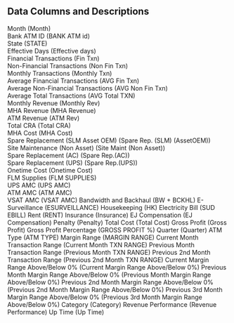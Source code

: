 ## Data Columns and Descriptions

Month (Month)   
Bank ATM ID (BANK ATM id)   
State (STATE)          
Effective Days (Effective days)         
Financial Transactions (Fin Txn)         
Non-Financial Transactions (Non Fin Txn)         
Monthly Transactions (Monthly Txn)         
Average Financial Transactions (AVG Fin Txn)         
Average Non-Financial Transactions (AVG Non Fin Txn)         
Average Total Transactions (AVG Total TXN)         
Monthly Revenue (Monthly Rev)         
MHA Revenue (MHA Revenue)                  
ATM Revenue (ATM Rev)                  
Total CRA (Total CRA)         
MHA Cost (MHA Cost)                  
Spare Replacement (SLM Asset OEM) (Spare Rep. (SLM) (AssetOEM))                  
Site Maintenance (Non Asset) (Site Maint (Non Asset))                  
Spare Replacement (AC) (Spare Rep.(AC))         
Spare Replacement (UPS) (Spare Rep.(UPS))         
Onetime Cost (Onetime Cost)         
FLM Supplies (FLM SUPPLIES)         
UPS AMC (UPS AMC)         
ATM AMC (ATM AMC)         
VSAT AMC (VSAT AMC)
Bandwidth and Backhaul (BW + BCKHL)
E-Surveillance (ESURVEILLANCE)
Housekeeping (HK)
Electricity Bill (SUD EBILL)
Rent (RENT)
Insurance (Insurance)
EJ Compensation (EJ Compensation)
Penalty (Penalty)
Total Cost (Total Cost)
Gross Profit (Gross Profit)
Gross Profit Percentage (GROSS PROFIT %)
Quarter (Quarter)
ATM Type (ATM TYPE)
Margin Range (MARGIN RANGE)
Current Month Transaction Range (Current Month TXN RANGE)
Previous Month Transaction Range (Previous Month TXN RANGE)
Previous 2nd Month Transaction Range (Previous 2nd Month TXN RANGE)
Current Margin Range Above/Below 0% (Current Margin Range Above/Below 0%)
Previous Month Margin Range Above/Below 0% (Previous Month Margin Range Above/Below 0%)
Previous 2nd Month Margin Range Above/Below 0% (Previous 2nd Month Margin Range Above/Below 0%)
Previous 3rd Month Margin Range Above/Below 0% (Previous 3rd Month Margin Range Above/Below 0%)
Category (Category)
Revenue Performance (Revenue Performance)
Up Time (Up Time)
